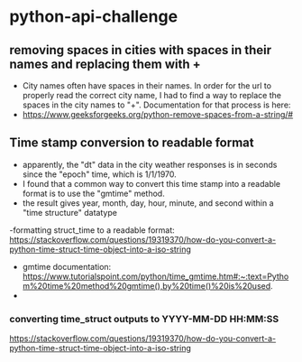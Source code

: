 # python-api-challenge

## removing spaces in cities with spaces in their names and replacing them with +
- City names often have spaces in their names. In order for the url to properly read the correct city name, I had to find a way to replace the spaces in the city names to "+". Documentation for that process is here:
- https://www.geeksforgeeks.org/python-remove-spaces-from-a-string/#

## Time stamp conversion to readable format
- apparently, the "dt" data in the city weather responses is in seconds since the "epoch" time, which is 1/1/1970.
- I found that a common way to convert this time stamp into a readable format is to use the "gmtime" method. 
- the result gives year, month, day, hour, minute, and second within a "time structure" datatype

-formatting struct_time to a readable format: https://stackoverflow.com/questions/19319370/how-do-you-convert-a-python-time-struct-time-object-into-a-iso-string

- gmtime documentation: https://www.tutorialspoint.com/python/time_gmtime.htm#:~:text=Pythom%20time%20method%20gmtime(),by%20time()%20is%20used.
- 

### converting time_struct outputs to YYYY-MM-DD HH:MM:SS
https://stackoverflow.com/questions/19319370/how-do-you-convert-a-python-time-struct-time-object-into-a-iso-string
